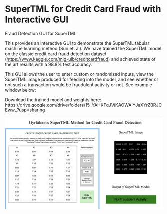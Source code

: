 # SuperTML for Credit Card Fraud with Interactive GUI
Fraud Detection GUI for SuperTML

This provides an interactive GUI to demonstrate the SuperTML tabular machine learning method (Sun et. al). We have trained the SuperTML model on the classic
credit card fraud detection dataset (https://www.kaggle.com/mlg-ulb/creditcardfraud) and achieved state of the art results with a 98.8% test accuracy. 

This GUI allows the user to enter custom or randomized inputs, view the SuperTML image produced for feeding into the model, and see whether or not such a 
transaction would be fraudulent activity or not. See example window below: 

Download the trained model and weights here: https://drive.google.com/drive/folders/15_YAHKFgJVjKAOWAlYJaXYrZBRJCEww_?usp=sharing

![alt text](https://github.com/Alex-Derhacobian/supertml_GUI/blob/master/example_window.png?raw=true)

